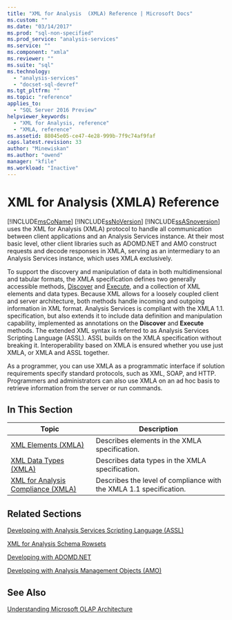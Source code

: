 ```yaml
---
title: "XML for Analysis  (XMLA) Reference | Microsoft Docs"
ms.custom: ""
ms.date: "03/14/2017"
ms.prod: "sql-non-specified"
ms.prod_service: "analysis-services"
ms.service: ""
ms.component: "xmla"
ms.reviewer: ""
ms.suite: "sql"
ms.technology: 
  - "analysis-services"
  - "docset-sql-devref"
ms.tgt_pltfrm: ""
ms.topic: "reference"
applies_to: 
  - "SQL Server 2016 Preview"
helpviewer_keywords: 
  - "XML for Analysis, reference"
  - "XMLA, reference"
ms.assetid: 88045e05-ce47-4e28-999b-7f9c74af9faf
caps.latest.revision: 33
author: "Minewiskan"
ms.author: "owend"
manager: "kfile"
ms.workload: "Inactive"
---
```

# XML for Analysis  (XMLA) Reference
  [!INCLUDE[msCoName](../../includes/msconame-md.md)] [!INCLUDE[ssNoVersion](../../includes/ssnoversion-md.md)] [!INCLUDE[ssASnoversion](../../includes/ssasnoversion-md.md)] uses the XML for Analysis (XMLA) protocol to handle all communication between client applications and an Analysis Services instance. At their most basic level, other client libraries such as ADOMD.NET and AMO construct requests and decode responses in XMLA, serving as an intermediary to an Analysis Services instance, which uses XMLA exclusively.  
  
 To support the discovery and manipulation of data in both multidimensional and tabular formats, the XMLA specification defines two generally accessible methods, [Discover](../../analysis-services/xmla/xml-elements-methods-discover.md) and [Execute](../../analysis-services/xmla/xml-elements-methods-execute.md), and a collection of XML elements and data types. Because XML allows for a loosely coupled client and server architecture, both methods handle incoming and outgoing information in XML format. Analysis Services is compliant with the XMLA 1.1. specification, but also extends it to include data definition and manipulation capability, implemented as annotations on the **Discover** and **Execute** methods. The extended XML syntax is referred to as Analysis Services Scripting Language (ASSL). ASSL builds on the XMLA specification without breaking it. Interoperability based on XMLA is ensured whether you use just XMLA, or XMLA and ASSL together.  
  
 As a programmer, you can use XMLA as a programmatic interface if solution requirements specify standard protocols, such as XML, SOAP, and HTTP. Programmers and administrators can also use XMLA on an ad hoc basis to retrieve information from the server or run commands.  
  
## In This Section  
  
|Topic|Description|  
|-----------|-----------------|  
|[XML Elements &#40;XMLA&#41;](http://msdn.microsoft.com/library/40ab2360-efb6-4ba6-bf23-e84964e51008)|Describes elements in the XMLA specification.|  
|[XML Data Types &#40;XMLA&#41;](../../analysis-services/xmla/xml-data-types/xml-data-types-xmla.md)|Describes data types in the XMLA specification.|  
|[XML for Analysis Compliance &#40;XMLA&#41;](../../analysis-services/xmla/xml-for-analysis-compliance-xmla.md)|Describes the level of compliance with the XMLA 1.1 specification.|  
  
## Related Sections  
 [Developing with Analysis Services Scripting Language &#40;ASSL&#41;](../../analysis-services/multidimensional-models/scripting-language-assl/developing-with-analysis-services-scripting-language-assl.md)  
  
 [XML for Analysis Schema Rowsets](../../analysis-services/schema-rowsets/xml/xml-for-analysis-schema-rowsets.md)  
  
 [Developing with ADOMD.NET](../../analysis-services/multidimensional-models/adomd-net/developing-with-adomd-net.md)  
  
 [Developing with Analysis Management Objects &#40;AMO&#41;](../../analysis-services/multidimensional-models/analysis-management-objects/developing-with-analysis-management-objects-amo.md)  
  
## See Also  
 [Understanding Microsoft OLAP Architecture](../../analysis-services/multidimensional-models/olap-physical/understanding-microsoft-olap-architecture.md)  
  
  
